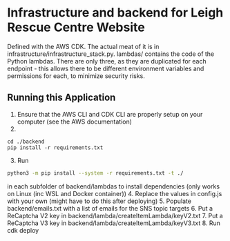 
# Infrastructure and backend for Leigh Rescue Centre Website
Defined with the AWS CDK. The actual meat of it is in infrastructure/infrastructure_stack.py.
lambdas/ contains the code of the Python lambdas. There are only three, as they are duplicated for each 
endpoint - this allows there to be different environment variables and permissions for each, to minimize 
security risks.  

## Running this Application
1. Ensure that the AWS CLI and CDK CLI are properly setup on your computer (see the AWS documentation)
2. 
```
cd ./backend 
pip install -r requirements.txt
```
3. Run 
```bash
python3 -m pip install --system -r requirements.txt -t ./
```
in each subfolder of backend/lambdas to install dependencies (only works on Linux (inc WSL and Docker container))
4. Replace the values in config.js with your own (might have to do this after deploying)
5. Populate backend/emails.txt with a list of emails for the SNS topic targets
6. Put a ReCaptcha V2 key in backend/lambda/createItemLambda/keyV2.txt
7. Put a ReCaptcha V3 key in backend/lambda/createItemLambda/keyV3.txt
8. Run cdk deploy